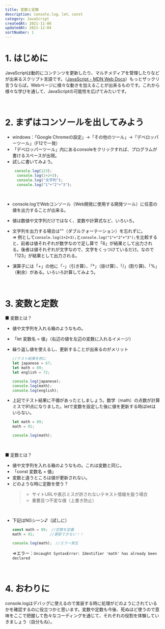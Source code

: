 ```yaml
---
title: 変数と定数
description: console.log、let、const
category: JavaScript
createdAt: 2021-11-06
updatedAt: 2021-12-04
sortNumber: 1
---
```


# 1. はじめに
JavaScriptは動的にコンテンツを更新したり、マルチメディアを管理したりなどが出来るスクリプト言語です。（[JavaScript - MDN Web Docs](https://developer.mozilla.org/ja/docs/Web/JavaScript)）もっとザックリ言うならば。Webページに様々な動きを加えることが出来るものです。これから様々な学びを通して、JavaScriptの可能性を広げてみたいです。

<br>

# 2. まずはコンソールを出してみよう
- windows：「Google Chromeの設定」->「その他のツール」->「デベロッパーツール」（F12で一発）
- 「デベロッパーツール」内にあるconsoleをクリックすれば、プログラムが書けるスペースが出現。
- 試しに書いてみよう。
    ```js 
     console.log(123);
      console.log(1+2+3);
      console.log("文字列");
      console.log("1"+"2"+"3");
    ```

<br>

- console.logでWebコンソール（Web開発に使用する開発ツール）に任意の値を出力することが出来る。
- 値は数値や文字列だけではなく、変数や計算式など、いろいろ。
- 文字列を出力する場合は""（ダブルクォーテーション）を忘れずに。
<br> ⇒ 例として`console.log(1+2+3);`と`console.log("1"+"2"+"3");`を比較すると、前者は値それぞれが数字なので足し算で「6」が結果として出力される。後者は値それぞれが文字なので、文字をくっつけているだけ。なので「123」が結果として出力される。

- 演算子には「+」の他に「-」（引き算）、「*」（掛け算）、「/」(割り算)、「%」（剰余）がある。いろいろ計算してみよう。

<br>

# 3.  変数と定数
■ 変数とは？
- 値や文字列を入れる箱のようなもの。
- 「let 変数名 = 値」（右辺の値を左辺の変数に入れるイメージ）
- 繰り返し値を使えるし、更新することが出来るのがメリット

    ```js
    //テスト結果を例に
    let japanese = 67;
    let math = 89;
    let english = 72;

    console.log(japanese);
    console.log(math);
    console.log(english);
    ```

- 上記でテスト結果に不備があったとしましょう。数学（math）の点数が計算ミスで91点になりました。letで変数を設定した後に値を更新する時はletはいらない。

    ```js
    let math = 89;
    math = 91;

    console.log(math);
    ```

<br>

■ 定数とは？
- 値や文字列を入れる箱のようなもの。これは変数と同じ。
- 「const 変数名 = 値」
- 変数と違うところは値が更新されない。
- どのような時に定数を使う？
  >- サイトURLや表示ミスが許されないテキスト情報を扱う場合
  >-  重要且つ不変な値（上書き防止）

<br>

- 下記はNGシーン♪（試しに）
    ```js
    const math = 89;　//定数を定義
    math = 91;       //更新できない！！

    console.log(math);　//エラー発生
    ```
    ⇒エラー：`Uncaught SyntaxError: Identifier 'math' has already been declared`

<br>

# 4. おわりに
console.logはデバッグに使えるので実装する時に処理がどのようにされているかを確認するのに役立つかと思います。変数や定数も今後、死ぬほど使うので意味をここで把握して色々なコーディングを通じて、それぞれの役割を体験していきましょう（自分もね）。
